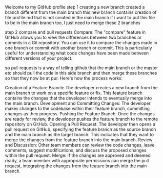 Welcome to my GitHub profile
step 1
creating a new branch
created  a branch different from the main branch
this new branch contains creation of file profile.md that is not created in the main branch
if i want to put this file to be in the main branch too, I just need to merge these 2 branches

step 2 
compare and pull requests
Compare: The "compare" feature in GitHub allows you to view the differences between two branches or commits in a Git repository. You can use it to compare the changes made in one branch or commit with another branch or commit. This is particularly useful for understanding what code changes have been made between different versions of your project.

so pull requests is a way  of telling github that the main branch or the master  etc should pull the  code in this side branch  and  then merge these branches so that they now be at pur.
Here's how the process works:

Creation of a Feature Branch: The developer creates a new branch from the main branch to work on a specific feature or fix. This feature branch contains the changes that the developer intends to eventually merge into the main branch.
Development and Committing Changes: The developer makes changes to the codebase within their feature branch, committing changes as they progress.
Pushing the Feature Branch: Once the changes are ready for review, the developer pushes the feature branch to the remote repository on GitHub.
Opening a Pull Request: The developer then opens a pull request on GitHub, specifying the feature branch as the source branch and the main branch as the target branch. This indicates that they want to merge the changes from the feature branch into the main branch.
Review and Discussion: Other team members can review the code changes, leave comments, suggest modifications, and discuss the proposed changes within the pull request.
Merge: If the changes are approved and deemed ready, a team member with appropriate permissions can merge the pull request, integrating the changes from the feature branch into the main branch.
